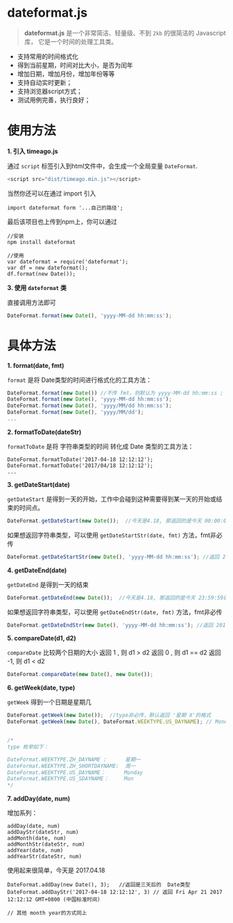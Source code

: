 # dateformat.js

> **dateformat.js** 是一个非常简洁、轻量级、不到 `2kb` 的很简洁的 Javascript 库，
它是一个时间的处理工具类。

 - 支持常用的时间格式化
 - 得到当前星期，时间对比大小，是否为闰年
 - 增加日期，增加月份，增加年份等等
 - 支持自动实时更新；
 - 支持浏览器script方式；
 - 测试用例完善，执行良好；



# 使用方法


**1. 引入 timeago.js**


通过 `script` 标签引入到html文件中，会生成一个全局变量 `DateFormat`.

```js
<script src="dist/timeago.min.js"></script>
```

当然你还可以在通过 import 引入
```
import dateformat form '...自己的路径';
```

最后该项目也上传到npm上，你可以通过
```
//安装
npm install dateformat  
```
```
//使用
var dateformat = require('dateformat');
var df = new dateformat();
df.format(new Date());

```





**3. 使用 `dateformat` 类**

直接调用方法即可
```js
DateFormat.format(new Date(), 'yyyy-MM-dd hh:mm:ss');
```


# 具体方法


**1. format(date, fmt)**

`format` 是将 Date类型的时间进行格式化的工具方法：

```js
DateFormat.format(new Date()) //不传 fmt，则默认为 yyyy-MM-dd hh:mm:ss ;
DateFormat.format(new Date(), 'yyyy-MM-dd hh:mm:ss');
DateFormat.format(new Date(), 'yyyy/MM/dd hh:mm:ss');
DateFormat.format(new Date(), 'yyyy/MM/dd');
...
```
**2. formatToDate(dateStr)**

`formatToDate` 是将 字符串类型的时间 转化成 Date 类型的工具方法：

```
DateFormat.formatToDate('2017-04-18 12:12:12');
DateFormat.formatToDate('2017/04/18 12:12:12');
...
```

**3. getDateStart(date)**

`getDateStart` 是得到一天的开始，工作中会碰到这种需要得到某一天的开始或结束的时间点。
```js
DateFormat.getDateStart(new Date());  //今天是4.18, 那返回的是今天 00:00:00的Date类型

```
如果想返回字符串类型，可以使用 `getDateStartStr(date, fmt)` 方法，fmt非必传
```js
DateFormat.getDateStartStr(new Date(), 'yyyy-MM-dd hh:mm:ss'); //返回 2017-04-18 00:00:00
```

**4. getDateEnd(date)**

`getDateEnd` 是得到一天的结束

```js
DateFormat.getDateEnd(new Date());  //今天是4.18, 那返回的是今天 23:59:59的Date类型

```
如果想返回字符串类型，可以使用 `getDateEndStr(date, fmt)` 方法，fmt非必传
```js
DateFormat.getDateEndStr(new Date(), 'yyyy-MM-dd hh:mm:ss'); //返回 2017-04-18 23:59:59
```

**5. compareDate(d1, d2)**

`compareDate` 比较两个日期的大小
返回 1 , 则 d1 > d2
返回 0 , 则 d1 == d2
返回 -1, 则 d1 < d2

```js
DateFormat.compareDate(new Date(), new Date()); 
```

**6. getWeek(date, type)**

`getWeek` 得到一个日期是星期几

```js
DateFormat.getWeek(new Date());  //type非必传，默认返回 '星期 X'的格式
DateFormat.getWeek(new Date(), DateFormat.WEEKTYPE.US_DAYNAME); // Monday


/*
type 枚举如下：

DateFormat.WEEKTYPE.ZH_DAYNAME :      星期一
DateFormat.WEEKTYPE.ZH_SHORTDAYNAME:  周一
DateFormat.WEEKTYPE.US_DAYNAME：      Monday
DateFormat.WEEKTYPE.US_SDAYNAME：     Mon
*/

```

**7. addDay(date, num)**

增加系列：

```
addDay(date, num) 
addDayStr(dateStr, num) 
addMonth(date, num)
addMonthStr(dateStr, num)
addYear(date, num)
addYearStr(dateStr, num)

```

使用起来很简单，今天是 2017.04.18

```
DateFormat.addDay(new Date(), 3);   //返回是三天后的  Date类型
DateFormat.addDayStr('2017-04-18 12:12:12', 3) // 返回 Fri Apr 21 2017 12:12:12 GMT+0800 (中国标准时间)

// 其他 month year的方式同上
```

